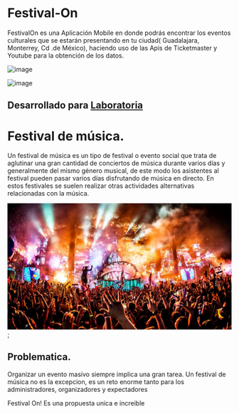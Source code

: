 # Festival-On

FestivalOn es una Aplicación Mobile en donde podrás encontrar los eventos culturales que se estarán presentando en tu ciudad( Guadalajara, Monterrey, Cd .de México), haciendo uso de las Apis de Ticketmaster y Youtube para la obtención de los datos. 

![image](https://user-images.githubusercontent.com/37425706/44371103-d92c0c80-a4a2-11e8-8c4c-ce1b09ba1fd8.png)

![image](https://user-images.githubusercontent.com/37425706/44371193-5c4d6280-a4a3-11e8-9fe3-9b9da3079fe0.png)

## Desarrollado para [Laboratoria](http://laboratoria.la)


# Festival de música.

Un festival de música es un tipo de festival o evento social que trata de aglutinar una gran cantidad de conciertos de música durante varios días y generalmente del mismo género musical, de este modo los asistentes al festival pueden pasar varios días disfrutando de música en directo. En estos festivales se suelen realizar otras actividades alternativas relacionadas con la música.

![Festival de música](assets/image/festival-musica.jpg);

## Problematica.

Organizar un evento masivo siempre implica una gran tarea.
Un festival de música no es la excepcion, es un reto enorme tanto para los administradores, organizadores y expectadores 

Festival On! Es una propuesta unica e increible  
